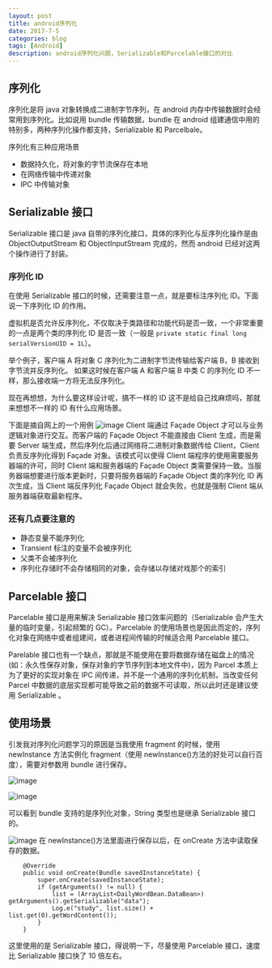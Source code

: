 ```yaml
---
layout: post
title: android序列化
date: 2017-7-5
categories: blog
tags: [Android]
description: android序列化问题，Serializable和Parcelable接口的对比
---
```


## 序列化

序列化是将 java 对象转换成二进制字节序列，在 android 内存中传输数据时会经常用到序列化。比如说用 bundle 传输数据，bundle 在 android 组建通信中用的特别多，两种序列化操作都支持，Serializable 和 Parcelbale。

序列化有三种应用场景

-   数据持久化，将对象的字节流保存在本地
-   在网络传输中传递对象
-   IPC 中传输对象

## Serializable 接口

Serializable 接口是 java 自带的序列化接口，具体的序列化与反序列化操作是由 ObjectOutputStream 和 ObjectInputStream 完成的，然而 android 已经对这两个操作进行了封装。

### 序列化 ID

在使用 Serializable 接口的时候，还需要注意一点，就是要标注序列化 ID。下面说一下序列化 ID 的作用。

虚拟机是否允许反序列化，不仅取决于类路径和功能代码是否一致，一个非常重要的一点是两个类的序列化 ID 是否一致（一般是 `private static final long serialVersionUID = 1L`）。

举个例子，客户端 A 将对象 C 序列化为二进制字节流传输给客户端 B，B 接收到字节流并反序列化。 如果这时候在客户端 A 和客户端 B 中类 C 的序列化 ID 不一样，那么接收端一方将无法反序列化。

现在再想想，为什么要这样设计呢，搞不一样的 ID 这不是给自己找麻烦吗，那就来想想不一样的 ID 有什么应用场景。

下面是摘自网上的一个用例
![image](https://www.ibm.com/developerworks/cn/java/j-lo-serial/image003.gif)
Client 端通过 Façade Object 才可以与业务逻辑对象进行交互。而客户端的 Façade Object 不能直接由 Client 生成，而是需要 Server 端生成，然后序列化后通过网络将二进制对象数据传给 Client，Client 负责反序列化得到 Façade 对象。该模式可以使得 Client 端程序的使用需要服务器端的许可，同时 Client 端和服务器端的 Façade Object 类需要保持一致。当服务器端想要进行版本更新时，只要将服务器端的 Façade Object 类的序列化 ID 再次生成，当 Client 端反序列化 Façade Object 就会失败，也就是强制 Client 端从服务器端获取最新程序。

### 还有几点要注意的

-   静态变量不能序列化
-   Transient 标注的变量不会被序列化
-   父类不会被序列化
-   序列化存储时不会存储相同的对象，会存储以存储对戏那个的索引

## Parcelable 接口

Parcelable 接口是用来解决 Serializable 接口效率问题的（Serializable 会产生大量的临时变量，引起频繁的 GC）。Parcelable 的使用场景也是因此而定的，序列化对象在网络中或者组建间，或者进程间传输的时候适合用 Parcelable 接口。

Parelable 接口也有一个缺点，那就是不能使用在要将数据存储在磁盘上的情况(如：永久性保存对象，保存对象的字节序列到本地文件中)，因为 Parcel 本质上为了更好的实现对象在 IPC 间传递，并不是一个通用的序列化机制，当改变任何 Parcel 中数据的底层实现都可能导致之前的数据不可读取，所以此时还是建议使用 Serializable 。

## 使用场景

引发我对序列化问题学习的原因是当我使用 fragment 的时候，使用 newInstance 方法实例化 fragment（使用 newInstance()方法的好处可以自行百度），需要对参数用 bundle 进行保存。

![image](http://upload-images.jianshu.io/upload_images/3351492-8e2372422a2eed2c.png)

![image](http://upload-images.jianshu.io/upload_images/3351492-0b4e740cb4d292ef.png)

可以看到 bundle 支持的是序列化对象，String 类型也是继承 Serializable 接口的。

![image](http://upload-images.jianshu.io/upload_images/3351492-43f5068a57dd90c3.png)
在 newInstance()方法里面进行保存以后，在 onCreate 方法中读取保存的数据。

```
    @Override
    public void onCreate(Bundle savedInstanceState) {
        super.onCreate(savedInstanceState);
        if (getArguments() != null) {
            list = (ArrayList<DailyWordBean.DataBean>) getArguments().getSerializable("data");
            Log.e("study", list.size() + list.get(0).getWordContent());
        }
    }
```

这里使用的是 Serializable 接口，得说明一下，尽量使用 Parcelable 接口，速度比 Serializable 接口快了 10 倍左右。

